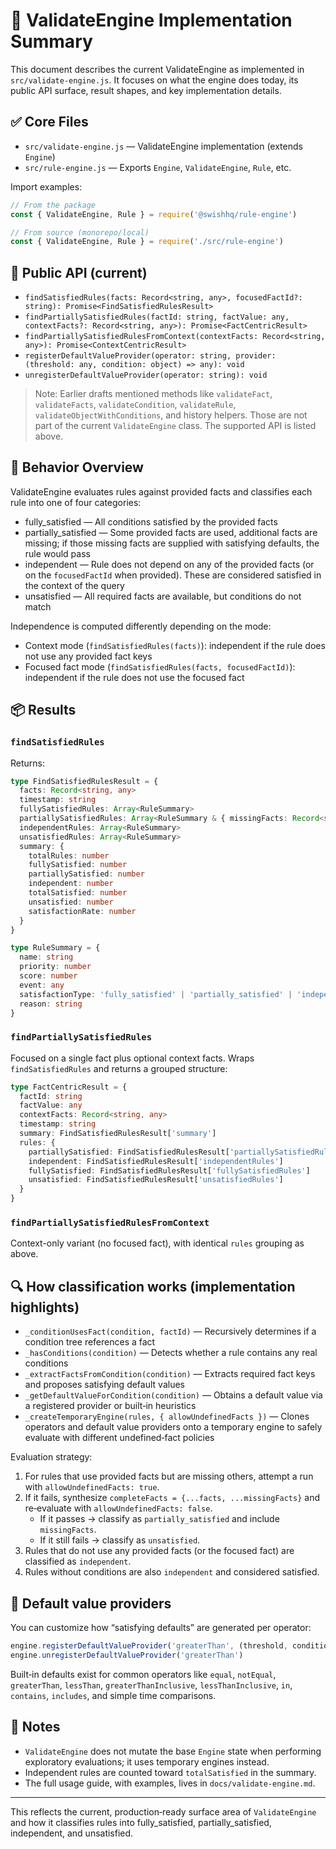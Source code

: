 # 🎯 ValidateEngine Implementation Summary

This document describes the current ValidateEngine as implemented in `src/validate-engine.js`. It focuses on what the engine does today, its public API surface, result shapes, and key implementation details.

## ✅ Core Files

- `src/validate-engine.js` — ValidateEngine implementation (extends `Engine`)
- `src/rule-engine.js` — Exports `Engine`, `ValidateEngine`, `Rule`, etc.

Import examples:

```javascript
// From the package
const { ValidateEngine, Rule } = require('@swishhq/rule-engine')

// From source (monorepo/local)
const { ValidateEngine, Rule } = require('./src/rule-engine')
```

## 🧩 Public API (current)

- `findSatisfiedRules(facts: Record<string, any>, focusedFactId?: string): Promise<FindSatisfiedRulesResult>`
- `findPartiallySatisfiedRules(factId: string, factValue: any, contextFacts?: Record<string, any>): Promise<FactCentricResult>`
- `findPartiallySatisfiedRulesFromContext(contextFacts: Record<string, any>): Promise<ContextCentricResult>`
- `registerDefaultValueProvider(operator: string, provider: (threshold: any, condition: object) => any): void`
- `unregisterDefaultValueProvider(operator: string): void`

> Note: Earlier drafts mentioned methods like `validateFact`, `validateFacts`, `validateCondition`, `validateRule`, `validateObjectWithConditions`, and history helpers. Those are not part of the current `ValidateEngine` class. The supported API is listed above.

## 🧠 Behavior Overview

ValidateEngine evaluates rules against provided facts and classifies each rule into one of four categories:

- fully_satisfied — All conditions satisfied by the provided facts
- partially_satisfied — Some provided facts are used, additional facts are missing; if those missing facts are supplied with satisfying defaults, the rule would pass
- independent — Rule does not depend on any of the provided facts (or on the `focusedFactId` when provided). These are considered satisfied in the context of the query
- unsatisfied — All required facts are available, but conditions do not match

Independence is computed differently depending on the mode:

- Context mode (`findSatisfiedRules(facts)`): independent if the rule does not use any provided fact keys
- Focused fact mode (`findSatisfiedRules(facts, focusedFactId)`): independent if the rule does not use the focused fact

## 📦 Results

### `findSatisfiedRules`

Returns:

```ts
type FindSatisfiedRulesResult = {
  facts: Record<string, any>
  timestamp: string
  fullySatisfiedRules: Array<RuleSummary>
  partiallySatisfiedRules: Array<RuleSummary & { missingFacts: Record<string, any> }>
  independentRules: Array<RuleSummary>
  unsatisfiedRules: Array<RuleSummary>
  summary: {
    totalRules: number
    fullySatisfied: number
    partiallySatisfied: number
    independent: number
    totalSatisfied: number
    unsatisfied: number
    satisfactionRate: number
  }
}

type RuleSummary = {
  name: string
  priority: number
  score: number
  event: any
  satisfactionType: 'fully_satisfied' | 'partially_satisfied' | 'independent' | 'unsatisfied'
  reason: string
}
```

### `findPartiallySatisfiedRules`

Focused on a single fact plus optional context facts. Wraps `findSatisfiedRules` and returns a grouped structure:

```ts
type FactCentricResult = {
  factId: string
  factValue: any
  contextFacts: Record<string, any>
  timestamp: string
  summary: FindSatisfiedRulesResult['summary']
  rules: {
    partiallySatisfied: FindSatisfiedRulesResult['partiallySatisfiedRules']
    independent: FindSatisfiedRulesResult['independentRules']
    fullySatisfied: FindSatisfiedRulesResult['fullySatisfiedRules']
    unsatisfied: FindSatisfiedRulesResult['unsatisfiedRules']
  }
}
```

### `findPartiallySatisfiedRulesFromContext`

Context-only variant (no focused fact), with identical `rules` grouping as above.

## 🔍 How classification works (implementation highlights)

- `_conditionUsesFact(condition, factId)` — Recursively determines if a condition tree references a fact
- `_hasConditions(condition)` — Detects whether a rule contains any real conditions
- `_extractFactsFromCondition(condition)` — Extracts required fact keys and proposes satisfying default values
- `_getDefaultValueForCondition(condition)` — Obtains a default value via a registered provider or built‑in heuristics
- `_createTemporaryEngine(rules, { allowUndefinedFacts })` — Clones operators and default value providers onto a temporary engine to safely evaluate with different undefined‑fact policies

Evaluation strategy:

1. For rules that use provided facts but are missing others, attempt a run with `allowUndefinedFacts: true`.
2. If it fails, synthesize `completeFacts = {...facts, ...missingFacts}` and re‑evaluate with `allowUndefinedFacts: false`.
   - If it passes → classify as `partially_satisfied` and include `missingFacts`.
   - If it still fails → classify as `unsatisfied`.
3. Rules that do not use any provided facts (or the focused fact) are classified as `independent`.
4. Rules without conditions are also `independent` and considered satisfied.

## 🧰 Default value providers

You can customize how “satisfying defaults” are generated per operator:

```javascript
engine.registerDefaultValueProvider('greaterThan', (threshold, condition) => threshold + 1)
engine.unregisterDefaultValueProvider('greaterThan')
```

Built‑in defaults exist for common operators like `equal`, `notEqual`, `greaterThan`, `lessThan`, `greaterThanInclusive`, `lessThanInclusive`, `in`, `contains`, `includes`, and simple time comparisons.

## 📎 Notes

- `ValidateEngine` does not mutate the base `Engine` state when performing exploratory evaluations; it uses temporary engines instead.
- Independent rules are counted toward `totalSatisfied` in the summary.
- The full usage guide, with examples, lives in `docs/validate-engine.md`.

---

This reflects the current, production‑ready surface area of `ValidateEngine` and how it classifies rules into fully_satisfied, partially_satisfied, independent, and unsatisfied.